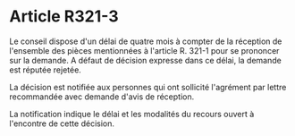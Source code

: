 # Article R321-3

Le conseil dispose d'un délai de quatre mois à compter de la réception de l'ensemble des pièces mentionnées à l'article R. 321-1 pour se prononcer sur la demande. A défaut de décision expresse dans ce délai, la demande est réputée rejetée.

La décision est notifiée aux personnes qui ont sollicité l'agrément par lettre recommandée avec demande d'avis de réception.

La notification indique le délai et les modalités du recours ouvert à l'encontre de cette décision.
